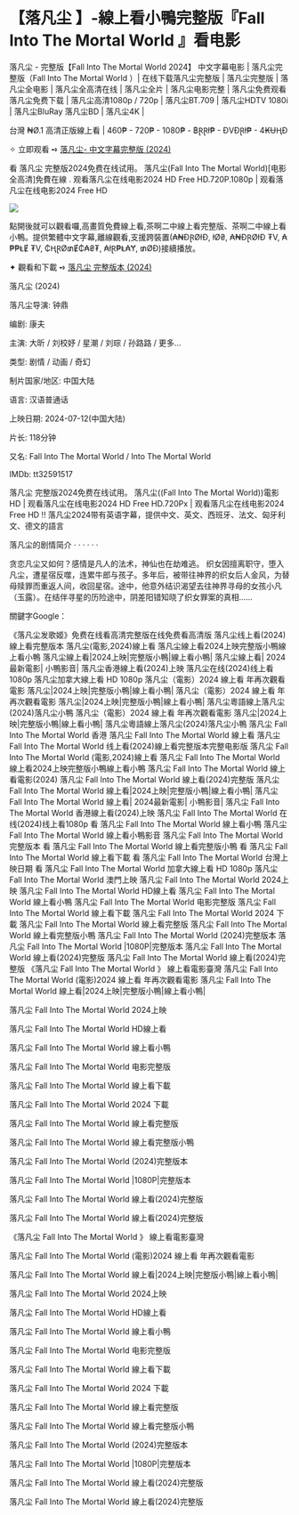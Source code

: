 <h1>【落凡尘 】-線上看小鴨完整版『Fall Into The Mortal World 』看电影</h1>

落凡尘 - 完整版【Fall Into The Mortal World 2024】 中文字幕电影 | 落凡尘完整版（Fall Into The Mortal World ）| 在线下载落凡尘完整版 | 落凡尘完整版 | 落凡尘全电影 | 落凡尘全高清在线 | 落凡尘全片 | 落凡尘电影完整 | 落凡尘免费观看 落凡尘免费下载 | 落凡尘高清1080p / 720p | 落凡尘BT.709 | 落凡尘HDTV 1080i | 落凡尘BluRay 落凡尘BD | 落凡尘4K | 

台灣 ₦Ø.1 高清正版線上看 | 460₱ - 720₱ - 1080₱ - ฿ⱤⱤł₱ - ĐVĐⱤł₱ - 4₭ɄⱧĐ

✧ 立即观看 ➺ <a href="https://t.co/Rlbwjm0aax" target="_blank">落凡尘- 中文字幕完整版 (2024)</a>

看 落凡尘 完整版2024免费在线试用。 落凡尘(Fall Into The Mortal World)[电影全高清]免費在線 . 观看落凡尘在线电影2024 HD Free HD.720P.1080p | 观看落凡尘在线电影2024 Free HD

<img src="https://image.tmdb.org/t/p/original/48EyugmU35bzp4QmPK4R3OpQ5kD.jpg" style="max-width: 100%;">

點開後就可以觀看囉,高畫質免費線上看,茶啊二中線上看完整版、茶啊二中線上看小鴨。提供繁體中文字幕,離線觀看,支援跨裝置(₳₦ĐⱤØłĐ, łØ₴, ₳₦ĐⱤØłĐ ₮V, ₳₱₱ⱠɆ ₮V, ₵ⱧⱤØ₥Ɇ₵₳₴₮, ₳łⱤ₱Ⱡ₳Ɏ, ₥ØĐ)接續播放。

✦ 觀看和下載 ➺ <a href="https://t.co/WDTZ5vgPwW" target="_blank">落凡尘 完整版本 (2024)</a>

落凡尘 (2024)

落凡尘导演: 钟鼎

编剧: 康夫

主演: 大昕 / 刘校妤 / 星潮 / 刘琮 / 孙路路 / 更多...

类型: 剧情 / 动画 / 奇幻

制片国家/地区: 中国大陆

语言: 汉语普通话

上映日期: 2024-07-12(中国大陆)

片长: 118分钟

又名: Fall Into The Mortal World / Into The Mortal World

IMDb: tt32591517

落凡尘 完整版2024免费在线试用。 落凡尘((Fall Into The Mortal World))電影 HD | 观看落凡尘在线电影2024 HD Free HD.720Px | 观看落凡尘在线电影2024 Free HD !! 落凡尘2024带有英语字幕，提供中文、英文、西班牙、法文、匈牙利文、德文的語言

落凡尘的剧情简介 · · · · · ·

贪恋凡尘又如何？感情是凡人的法术，神仙也在劫难逃。
织女因擅离职守，堕入凡尘，遭星宿反噬，连累牛郎与孩子。多年后，被带往神界的织女后人金风，为替母赎罪而重返人间，收回星宿。途中，他意外结识渴望去往神界寻母的女孩小凡（玉露）。在结伴寻星的历险途中，阴差阳错知晓了织女罪案的真相……

關鍵字Google：

《落凡尘发歌姬》免费在线看高清完整版在线免费看高清版
落凡尘线上看(2024)線上看完整版本
落凡尘(電影,2024)線上看
落凡尘線上看2024上映完整版小鴨線上看小鴨
落凡尘線上看|2024上映|完整版小鴨|線上看小鴨|
落凡尘線上看| 2024最新電影| 小鴨影音|
落凡尘香港線上看(2024)上映
落凡尘在线(2024)线上看1080p
落凡尘加拿大線上看 HD 1080p
落凡尘（電影）2024 線上看 年再次觀看電影
落凡尘|2024上映|完整版小鴨|線上看小鴨|
落凡尘（電影）2024 線上看 年再次觀看電影
落凡尘|2024上映|完整版小鴨|線上看小鴨|
落凡尘粵語線上落凡尘(2024)落凡尘小鴨
落凡尘（電影）2024 線上看 年再次觀看電影
落凡尘|2024上映|完整版小鴨|線上看小鴨|
落凡尘粵語線上落凡尘(2024)落凡尘小鴨
落凡尘 Fall Into The Mortal World 香港
落凡尘 Fall Into The Mortal World 線上看
落凡尘 Fall Into The Mortal World 线上看(2024)線上看完整版本完整电影版
落凡尘 Fall Into The Mortal World (電影,2024)線上看
落凡尘 Fall Into The Mortal World 線上看2024上映完整版小鴨線上看小鴨
落凡尘 Fall Into The Mortal World 線上看電影(2024)
落凡尘 Fall Into The Mortal World 線上看(2024)完整版
落凡尘 Fall Into The Mortal World 線上看|2024上映|完整版小鴨|線上看小鴨|
落凡尘 Fall Into The Mortal World 線上看| 2024最新電影| 小鴨影音|
落凡尘 Fall Into The Mortal World 香港線上看(2024)上映
落凡尘 Fall Into The Mortal World 在线(2024)线上看1080p
看 落凡尘 Fall Into The Mortal World 線上看小鴨
落凡尘 Fall Into The Mortal World 線上看小鴨影音
落凡尘 Fall Into The Mortal World 完整版本
看 落凡尘 Fall Into The Mortal World 線上看完整版小鴨
看 落凡尘 Fall Into The Mortal World 線上看下載
看 落凡尘 Fall Into The Mortal World 台灣上映日期
看 落凡尘 Fall Into The Mortal World 加拿大線上看 HD 1080p
落凡尘 Fall Into The Mortal World 澳門上映
落凡尘 Fall Into The Mortal World 2024上映
落凡尘 Fall Into The Mortal World HD線上看
落凡尘 Fall Into The Mortal World 線上看小鴨
落凡尘 Fall Into The Mortal World 电影完整版
落凡尘 Fall Into The Mortal World 線上看下載
落凡尘 Fall Into The Mortal World 2024 下載
落凡尘 Fall Into The Mortal World 線上看完整版
落凡尘 Fall Into The Mortal World 線上看完整版小鴨
落凡尘 Fall Into The Mortal World (2024)完整版本
落凡尘 Fall Into The Mortal World |1080P|完整版本
落凡尘 Fall Into The Mortal World 線上看(2024)完整版
落凡尘 Fall Into The Mortal World 線上看(2024)完整版
《落凡尘 Fall Into The Mortal World 》 線上看電影臺灣
落凡尘 Fall Into The Mortal World (電影)2024 線上看 年再次觀看電影
落凡尘 Fall Into The Mortal World 線上看|2024上映|完整版小鴨|線上看小鴨|

落凡尘 Fall Into The Mortal World 2024上映

落凡尘 Fall Into The Mortal World HD線上看

落凡尘 Fall Into The Mortal World 線上看小鴨

落凡尘 Fall Into The Mortal World 电影完整版

落凡尘 Fall Into The Mortal World 線上看下載

落凡尘 Fall Into The Mortal World 2024 下載

落凡尘 Fall Into The Mortal World 線上看完整版

落凡尘 Fall Into The Mortal World 線上看完整版小鴨

落凡尘 Fall Into The Mortal World (2024)完整版本

落凡尘 Fall Into The Mortal World |1080P|完整版本

落凡尘 Fall Into The Mortal World 線上看(2024)完整版

落凡尘 Fall Into The Mortal World 線上看(2024)完整版

《落凡尘 Fall Into The Mortal World 》 線上看電影臺灣

落凡尘 Fall Into The Mortal World (電影)2024 線上看 年再次觀看電影

落凡尘 Fall Into The Mortal World 線上看|2024上映|完整版小鴨|線上看小鴨|

落凡尘 Fall Into The Mortal World 2024上映

落凡尘 Fall Into The Mortal World HD線上看

落凡尘 Fall Into The Mortal World 線上看小鴨

落凡尘 Fall Into The Mortal World 电影完整版

落凡尘 Fall Into The Mortal World 線上看下載

落凡尘 Fall Into The Mortal World 2024 下載

落凡尘 Fall Into The Mortal World 線上看完整版

落凡尘 Fall Into The Mortal World 線上看完整版小鴨

落凡尘 Fall Into The Mortal World (2024)完整版本

落凡尘 Fall Into The Mortal World |1080P|完整版本

落凡尘 Fall Into The Mortal World 線上看(2024)完整版

落凡尘 Fall Into The Mortal World 線上看(2024)完整版
